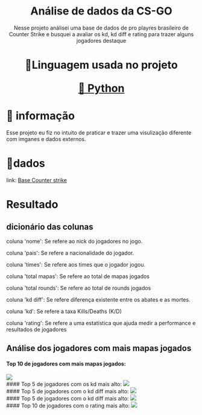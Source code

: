 <h1 align="center">Análise de dados da CS-GO</h1>
<p align="center">Nesse projeto análisei uma base de dados de pro playres brasileiro de Counter Strike e busquei a avaliar os kd, kd diff e rating para trazer alguns jogadores destaque</p>
<h1 align="center">
    <p align="center">🚀Linguagem usada no projeto</p>
     <a href="">🔗 Python</a>
</h1>

# 🎲 informação
Esse projeto eu fiz no intuito de praticar e trazer uma visulização diferente com imganes e dados externos.

# 📃dados
link: <a href="https://www.kaggle.com/patrasaurabh/csgo-player-and-team-stats">Base Counter strike</a>


# Resultado

## dicionário das colunas
coluna 'nome': Se refere ao nick do jogadores no jogo.

coluna 'pais': Se refere a nacionalidade do jogador.

coluna 'times': Se refere aos times que o jogador jogou.

coluna 'total mapas': Se refere ao total de mapas jogados

coluna 'total rounds': Se refere ao total de rounds jogados

coluna 'kd diff': Se refere diferença existente entre os abates e as mortes.

coluna 'kd': Se refere a taxa Kills/Deaths (K/D)

coluna 'rating': Se refere a uma estatística que ajuda medir a performance e resultados de jogadores
<br>
## Análise dos jogadores com mais mapas jogados
#### Top 10 de jogadores com mais mapas jogados:
<img src="https://github.com/ws-silva/analise-jogadores/blob/main/img/graftop10.png">
<br>
#### Top 5 de jogadores com os kd mais alto:
<img src="https://github.com/ws-silva/analise-jogadores/blob/main/img/graftop10kd.png">
<br>
#### Top 5 de jogadores com o kd diff mais alto:
<img src="https://github.com/ws-silva/analise-jogadores/blob/main/img/graftop10diff.png">
<br>
#### Top 5 de jogadores com o kd diff mais alto:
<img src="https://github.com/ws-silva/analise-jogadores/blob/main/img/graftop10diff.png">
<br>
#### Top 10 de jogadores com o rating mais alto:
<img src="https://github.com/ws-silva/analise-jogadores/blob/main/img/graftop10rating.png">
<br>



